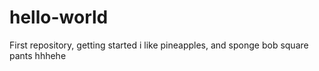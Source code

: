 # hello-world
First repository, getting started
i like pineapples, and sponge bob square pants
hhhehe

